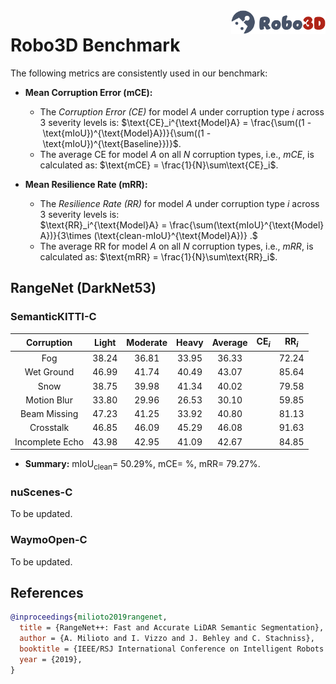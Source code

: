 <img src="../figs/logo2.png" align="right" width="30%">

# Robo3D Benchmark

The following metrics are consistently used in our benchmark:

- **Mean Corruption Error (mCE):**
  - The *Corruption Error (CE)* for model $A$ under corruption type $i$ across 3 severity levels is:
  $\text{CE}_i^{\text{Model}A} = \frac{\sum((1 - \text{mIoU})^{\text{Model}A})}{\sum((1 - \text{mIoU})^{\text{Baseline}})}$.
  - The average CE for model $A$ on all $N$ corruption types, i.e., *mCE*, is calculated as: $\text{mCE} = \frac{1}{N}\sum\text{CE}_i$.
  
- **Mean Resilience Rate (mRR):**
  - The *Resilience Rate (RR)* for model $A$ under corruption type $i$ across 3 severity levels is:
  $\text{RR}_i^{\text{Model}A} = \frac{\sum(\text{mIoU}^{\text{Model}A})}{3\times (\text{clean-mIoU}^{\text{Model}A})} .$
  - The average RR for model $A$ on all $N$ corruption types, i.e., *mRR*, is calculated as: $\text{mRR} = \frac{1}{N}\sum\text{RR}_i$.


## RangeNet (DarkNet53)

### SemanticKITTI-C
| Corruption      | Light | Moderate | Heavy | Average | $\text{CE}_i$ | $\text{RR}_i$ |
| :-------------: | :---: | :------: | :---: | :-----: | :-----------: | :-----------: |
| Fog             | 38.24 | 36.81 | 33.95 | 36.33 | | 72.24 |
| Wet Ground      | 46.99 | 41.74 | 40.49 | 43.07 | | 85.64 |
| Snow            | 38.75 | 39.98 | 41.34 | 40.02 | | 79.58 |
| Motion Blur     | 33.80 | 29.96 | 26.53 | 30.10 | | 59.85 |
| Beam Missing    | 47.23 | 41.25 | 33.92 | 40.80 | | 81.13 |
| Crosstalk       | 46.85 | 46.09 | 45.29 | 46.08 | | 91.63 |
| Incomplete Echo | 43.98 | 42.95 | 41.09 | 42.67 | | 84.85 |

- **Summary:** $\text{mIoU}_{\text{clean}} =$ 50.29%, $\text{mCE} =$ %, $\text{mRR} =$ 79.27%.


### nuScenes-C
To be updated.


### WaymoOpen-C
To be updated.


## References

```bib
@inproceedings{milioto2019rangenet,
  title = {RangeNet++: Fast and Accurate LiDAR Semantic Segmentation},
  author = {A. Milioto and I. Vizzo and J. Behley and C. Stachniss},
  booktitle = {IEEE/RSJ International Conference on Intelligent Robots and Systems},
  year = {2019},
}
```
